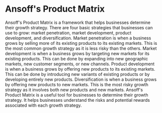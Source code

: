 # Ansoff's Product Matrix

Ansoff's Product Matrix is a framework that helps businesses determine their growth strategy. There are four basic strategies that businesses can use to grow: market penetration, market development, product development, and diversification. Market penetration is when a business grows by selling more of its existing products to its existing markets. This is the most common growth strategy as it is less risky than the others. Market development is when a business grows by targeting new markets for its existing products. This can be done by expanding into new geographic markets, new customer segments, or new channels. Product development is when a business grows by offering new products to its existing markets. This can be done by introducing new variants of existing products or by developing entirely new products. Diversification is when a business grows by offering new products to new markets. This is the most risky growth strategy as it involves both new products and new markets. Ansoff's Product Matrix is a useful tool for businesses to determine their growth strategy. It helps businesses understand the risks and potential rewards associated with each growth strategy.
